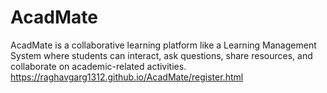 # AcadMate
AcadMate is a collaborative learning platform like a Learning Management System where students can interact, ask questions, share resources, and collaborate on academic-related activities.
https://raghavgarg1312.github.io/AcadMate/register.html
